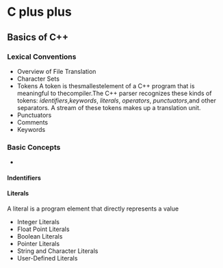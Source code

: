 # C plus plus

## Basics of C++

### Lexical Conventions

* Overview of File Translation
* Character Sets
* Tokens
  A token is thesmallestelement of a C++ program that is meaningful to thecompiler.The C++ parser recognizes these kinds of tokens: _identifiers_,_keywords_, _literals_, _operators_, _punctuators_,and other separators. A stream of these tokens makes up a translation unit.
* Punctuators
* Comments
* Keywords
### Basic Concepts

* 

#### Indentifiers

#### Literals
A literal is a program element that directly represents a value
* Integer Literals
* Float Point Literals
* Boolean Literals
* Pointer Literals
* String and Character Literals
* User-Defined Literals

